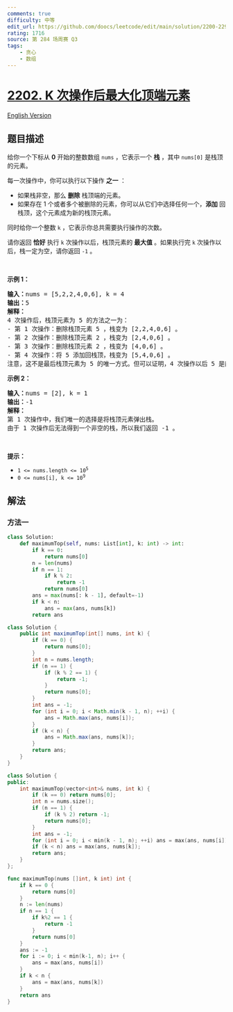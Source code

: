 ```yaml
---
comments: true
difficulty: 中等
edit_url: https://github.com/doocs/leetcode/edit/main/solution/2200-2299/2202.Maximize%20the%20Topmost%20Element%20After%20K%20Moves/README.md
rating: 1716
source: 第 284 场周赛 Q3
tags:
    - 贪心
    - 数组
---
```


<!-- problem:start -->

# [2202. K 次操作后最大化顶端元素](https://leetcode.cn/problems/maximize-the-topmost-element-after-k-moves)

[English Version](/solution/2200-2299/2202.Maximize%20the%20Topmost%20Element%20After%20K%20Moves/README_EN.md)

## 题目描述

<!-- description:start -->

<p>给你一个下标从 <strong>0</strong>&nbsp;开始的整数数组&nbsp;<code>nums</code>&nbsp;，它表示一个 <strong>栈</strong> ，其中 <code>nums[0]</code>&nbsp;是栈顶的元素。</p>

<p>每一次操作中，你可以执行以下操作 <strong>之一</strong>&nbsp;：</p>

<ul>
	<li>如果栈非空，那么 <strong>删除</strong>&nbsp;栈顶端的元素。</li>
	<li>如果存在 1 个或者多个被删除的元素，你可以从它们中选择任何一个，<b>添加</b>&nbsp;回栈顶，这个元素成为新的栈顶元素。</li>
</ul>

<p>同时给你一个整数&nbsp;<code>k</code>&nbsp;，它表示你总共需要执行操作的次数。</p>

<p>请你返回 <strong>恰好</strong>&nbsp;执行 <code>k</code>&nbsp;次操作以后，栈顶元素的 <strong>最大值</strong>&nbsp;。如果执行完 <code>k</code>&nbsp;次操作以后，栈一定为空，请你返回 <code>-1</code>&nbsp;。</p>

<p>&nbsp;</p>

<p><strong>示例 1：</strong></p>

<pre>
<b>输入：</b>nums = [5,2,2,4,0,6], k = 4
<b>输出：</b>5
<strong>解释：</strong>
4 次操作后，栈顶元素为 5 的方法之一为：
- 第 1 次操作：删除栈顶元素 5 ，栈变为 [2,2,4,0,6] 。
- 第 2 次操作：删除栈顶元素 2 ，栈变为 [2,4,0,6] 。
- 第 3 次操作：删除栈顶元素 2 ，栈变为 [4,0,6] 。
- 第 4 次操作：将 5 添加回栈顶，栈变为 [5,4,0,6] 。
注意，这不是最后栈顶元素为 5 的唯一方式。但可以证明，4 次操作以后 5 是能得到的最大栈顶元素。
</pre>

<p><strong>示例 2：</strong></p>

<pre>
<b>输入：</b>nums = [2], k = 1
<b>输出：</b>-1
<b>解释：</b>
第 1 次操作中，我们唯一的选择是将栈顶元素弹出栈。
由于 1 次操作后无法得到一个非空的栈，所以我们返回 -1 。
</pre>

<p>&nbsp;</p>

<p><strong>提示：</strong></p>

<ul>
	<li><code>1 &lt;= nums.length &lt;= 10<sup>5</sup></code></li>
	<li><code>0 &lt;= nums[i], k &lt;= 10<sup>9</sup></code></li>
</ul>

<!-- description:end -->

## 解法

<!-- solution:start -->

### 方法一

<!-- tabs:start -->

```python
class Solution:
    def maximumTop(self, nums: List[int], k: int) -> int:
        if k == 0:
            return nums[0]
        n = len(nums)
        if n == 1:
            if k % 2:
                return -1
            return nums[0]
        ans = max(nums[: k - 1], default=-1)
        if k < n:
            ans = max(ans, nums[k])
        return ans
```

```java
class Solution {
    public int maximumTop(int[] nums, int k) {
        if (k == 0) {
            return nums[0];
        }
        int n = nums.length;
        if (n == 1) {
            if (k % 2 == 1) {
                return -1;
            }
            return nums[0];
        }
        int ans = -1;
        for (int i = 0; i < Math.min(k - 1, n); ++i) {
            ans = Math.max(ans, nums[i]);
        }
        if (k < n) {
            ans = Math.max(ans, nums[k]);
        }
        return ans;
    }
}
```

```cpp
class Solution {
public:
    int maximumTop(vector<int>& nums, int k) {
        if (k == 0) return nums[0];
        int n = nums.size();
        if (n == 1) {
            if (k % 2) return -1;
            return nums[0];
        }
        int ans = -1;
        for (int i = 0; i < min(k - 1, n); ++i) ans = max(ans, nums[i]);
        if (k < n) ans = max(ans, nums[k]);
        return ans;
    }
};
```

```go
func maximumTop(nums []int, k int) int {
	if k == 0 {
		return nums[0]
	}
	n := len(nums)
	if n == 1 {
		if k%2 == 1 {
			return -1
		}
		return nums[0]
	}
	ans := -1
	for i := 0; i < min(k-1, n); i++ {
		ans = max(ans, nums[i])
	}
	if k < n {
		ans = max(ans, nums[k])
	}
	return ans
}
```

<!-- tabs:end -->

<!-- solution:end -->

<!-- problem:end -->
